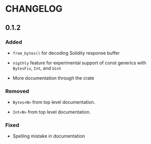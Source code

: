 # CHANGELOG

## 0.1.2

### Added

  * `from_bytes()` for decoding Solidity response buffer

  * `nigthly` feature for experimental support of const generics with `BytesFix`, `Int`, and `Uint`

  * More documentation through the crate

### Removed

  * `Bytes<N>` from top level documentation.

  * `Int<N>` from top level documentation.

### Fixed

  * Spelling mistake in documentation

